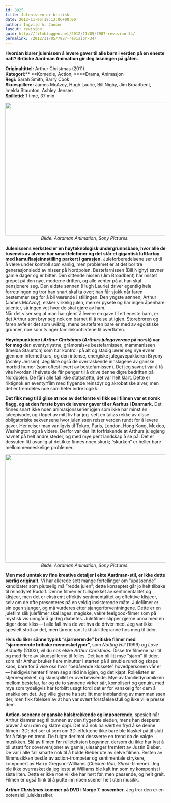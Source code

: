 ```yaml
---
id: 8025
title: Julenissen er britisk
date: 2012-11-05T18:13:06+00:00
author: Ingvild A. Jansen
layout: revision
guid: http://filmbloggen.net/2012/11/05/7987-revision-34/
permalink: /2012/11/05/7987-revision-34/
---
```

**Hvordan klarer julenissen å levere gaver til alle barn i verden på en eneste natt? Britiske Aardman Animation gir deg løsningen på gåten.**

**Originaltittel:** Arthur Christmas (2011)  
**Kategori:**** **Komedie, Action, ****Drama, Animasjon  
**Regi:** Sarah Smith, Barry Cook  
**Skuespillere:** James McAvoy, Hugh Laurie, Bill Nighy, Jim Broadbent, Imelda Staunton, Ashley Jensen  
**Spilletid:** 1 time, 37 min.

<p style="text-align: center">
  <a href="http://filmbloggen.net/?attachment_id=7990" rel="attachment wp-att-7990"><img class="aligncenter size-full wp-image-7990" src="http://filmbloggen.net/wp-content/uploads//2012/11/arthurchristmasnothingtosee.jpg" alt="" width="607" height="415" /></a><em>Bilde: Aardman Animation, Sony Pictures. </em>
</p>

**Julenissens verksted er en høyteknologisk undergrunnsbase, hvor alle de tusenvis av alvene har smarttelefoner og det står et gigantisk luftfartøy med kamuflasjeinnstilling parkert i garasjen.** Juleforberedelsene ser ut til å være under kontroll som vanlig, men problemet er at det bor tre generasjonsledd av nisser på Nordpolen. Bestefarnissen (Bill Nighy) savner gamle dager og er bitter. Den sittende nissen (Jim Broadbent) har mistet grepet på den nye, moderne driften, og alle venter på at han skal pensjonere seg. Den eldste sønnen (Hugh Laurie) driver egentlig hele forretningen og tror han snart skal ta over; han får sjokk når faren bestemmer seg for å bli værende i stillingen. Den yngste sønnen, Arthur (James McAvoy), elsker virkelig julen, men er pysete og har ingen åpenbare talenter, så ingen vet hvor de skal gjøre av ham.  
Når det viser seg at man har glemt å levere en gave til ett eneste barn, er det Arthur som bryr seg nok om barnet til å reise ut igjen. Storebroren og faren avfeier det som uviktig, mens bestefaren bare er med av egoistiske grunner, noe som tvinger familiekonfliktene til overflaten.

**Høydepunktene i _Arthur Christmas_ (_Arthurs julegaverace_ på norsk) var for meg** den eventyrlystne, gråmoralske bestefarnissen, mammanissen (Imelda Staunton) som har kontroll på alt og stadig lærer seg nye evner gjennom internettkurs, og den intense, energiske julegavepakkeren Bryony (Ashley Jensen). Jeg likte også de overraskende innslagene av ganske morbid humor (som oftest levert av bestefarnissen). Det jeg savnet var å få vite hvordan i helvete de får penger til å drive denne digre bedriften på Nordpolen. De får i alle fall ikke statsstøtte, det var helt klart. Dette er riktignok en eventyrfilm med flygende reinsdyr og akrobatiske alver, men det er fremdeles noe som heter indre logikk.

**Det fikk meg til å glise at noe av det første vi fikk se i filmen var et norsk flagg, og at den første byen de leverer gaver til er Aarhus i Danmark.** Det finnes snart ikke noen animasjonsserier igjen som ikke har minst én juleepisode, og i løpet av mitt liv har jeg  sett en talløs rekke av disse obligatoriske sekvensene hvor julenissen reiser verden rundt for å levere gaver. Her reiser man vanligvis til Tokyo, Paris, London, Hong Kong, Mexico, Washington og så videre. Derfor var det litt forfriskende at Arthurs julegjeng havnet på helt andre steder, og med mye pent landskap å se på. Det er dessuten litt uvanlig at det ikke finnes noen skurk; ”skurken” er heller bare mellommenneskelige problemer.

<p style="text-align: center">
  <a href="http://filmbloggen.net/?attachment_id=8001" rel="attachment wp-att-8001"><img class="aligncenter size-full wp-image-8001" src="http://filmbloggen.net/wp-content/uploads//2012/11/arthurcsled.jpg" alt="" width="630" height="338" /></a><em>Bilde: Aardman Animation, Sony Pictures. </em>
</p>

**Men med unntak av fine kreative detaljer i ekte Aardman-stil, er ikke dette særlig originalt.** Vi har allerede sett mange fortellinger om ”upassende” kandidater som plutselig må ”redde julen”; dette konseptet går jo helt tilbake til reinsdyret Rudolf. Denne filmen er fullspekket av sentimentalitet og klisjeer, men det er ekstremt effektiv sentimentalitet og effektive klisjeer, selv om de ofte presenteres på en veldig insisterende måte. Julefilmer er sin egen sjanger, og må vurderes etter sjangerforventningene. Dette er en julefilm slik julefilmer skal lages: magiske, vakre feelgood-filmer som på mystisk vis unngår å gi deg diabetes. Julefilmer slipper gjerne unna med en diger dose kliss— i alle fall hvis de vet hva de driver med. Jeg var ikke spesielt stolt av det, men tårene rant faktisk littegranne hos meg til tider.

**Hvis du liker sånne typisk ”sjarmerende” britiske filmer med ”sjarmerende britiske mennesketyper”,** som _Notting Hill_ (1999) og _Love Actually_ (2003), vil du nok elske _Arthur Christmas_. Disse tre filmene har til og med flere av skuespillerne til felles. Det kan bli litt mye ”sjarm” til tider, som når Arthur bruker flere minutter i starten på å snuble rundt og skape kaos, bare for å vise oss hvor ”bedårende klossete” hovedpersonen vår er— heldigvis henter filmen seg alltid inn igjen, og det kjapt. Rollelisten er stjernespekket, og skuespillet er overbevisende. Mye av familiedynamikken mellom bestefar, far og de to sønnene virker sår, komplisert og genuin, med mye som tydeligvis har forblitt usagt fordi det er for vanskelig for dem å snakke om det. Jeg ville gjerne ha sett litt mer innblanding av mammanissen der, men fikk følelsen av at hun var svært forståelsesfull og ikke ville presse dem.

**Action-scenene er ganske halsbrekkende og imponerende**, spesielt når Arthur klamrer seg til bunnen av den flygende sleden, mens han desperat prøver å snu den og klatre oppi. Det må nok ha vært en fryd å se denne filmen i 3D; det ser ut som om 3D-effektene ikke bare ble klasket på til slutt for å følge en trend. De fulgte derimot dessverre en trend da de valgte musikken. Slå av filmen før rulleteksten begynner, dersom du ikke har lyst å bli utsatt for coverversjoner av gamle julesanger fremført av Justin Bieber. De var i alle fall smarte nok til å holde Bieber ute av selve filmen. Resten av filmmusikken består av action-trompeter og sentimentale strykere, komponert av Harry Gregson-Williams (_Chicken Run_, _Shrek_-filmene). Jeg ble ikke overrasket da jeg leste at Williams ble kalt inn som ny komponist i siste liten. Dette er ikke noe vi ikke har hørt før, men passende, og helt greit. Filmen er også flink til å putte inn noen scener helt uten musikk.

**_Arthur Christmas_** **kommer på DVD i Norge 7. november.** Jeg tror den er en potensiell juleklassiker.

<div class="video-shortcode">
</div>